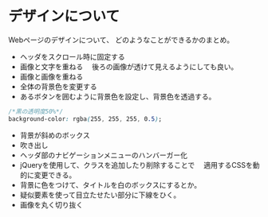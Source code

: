# デザインについて
Webページのデザインについて、
どのようなことができるかのまとめ。


- ヘッダをスクロール時に固定する
- 画像と文字を重ねる
　後ろの画像が透けて見えるようにしても良い。
- 画像と画像を重ねる
- 全体の背景色を変更する
- あるボタンを囲むように背景色を設定し、背景色を透過する。　
```css
/*黒の透明度50%*/
background-color: rgba(255, 255, 255, 0.5);
```
- 背景が斜めのボックス
- 吹き出し
- ヘッダ部のナビゲーションメニューのハンバーガー化
- jQueryを使用して、クラスを追加したり削除することで
　適用するCSSを動的に変更できる。
- 背景に色をつけて、タイトルを白のボックスにするとか。
- 疑似要素を使って目立たせたい部分に下線をひく。
- 画像を丸く切り抜く